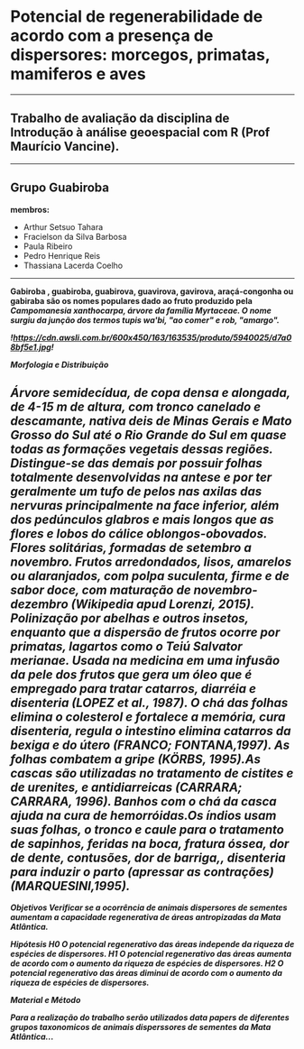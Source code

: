 # Potencial de regenerabilidade de acordo com a presença de dispersores: morcegos, primatas, mamiferos e aves
---
## Trabalho de avaliação da disciplina de Introdução à análise geoespacial com R (Prof Maurício Vancine). 
---

## Grupo Guabiroba

**membros:**
- Arthur Setsuo Tahara
- Fracielson da Silva Barbosa
- Paula Ribeiro
- Pedro Henrique Reis
- Thassiana Lacerda Coelho

---

<b>Gabiroba<b> , guabiroba, guabirova, guavirova, gavirova, araçá-congonha ou gabiraba são os nomes populares dado ao fruto produzido pela <i>Campomanesia xanthocarpa<i>, árvore da família <i>Myrtaceae<i>. O nome surgiu da junção dos termos tupis wa'bi, "ao comer" e rob, "amargo".

!https://cdn.awsli.com.br/600x450/163/163535/produto/5940025/d7a08bf5e1.jpg!  
  
**Morfologia e Distribuição**
  
Árvore semidecídua, de copa densa e alongada, de 4-15 m de altura, com tronco canelado e descamante, nativa deis de Minas Gerais e Mato Grosso do Sul até o Rio Grande do Sul em quase todas as formações vegetais dessas regiões. Distingue-se das demais por possuir folhas totalmente desenvolvidas na antese e por ter geralmente um tufo de pelos nas axilas das nervuras principalmente na face inferior, além dos pedúnculos glabros e mais longos que as flores e lobos do cálice oblongos-obovados. Flores solitárias, formadas de setembro a novembro. Frutos arredondados, lisos, amarelos ou alaranjados, com polpa suculenta, firme e de sabor doce, com maturação de novembro-dezembro (Wikipedia apud Lorenzi, 2015).
Polinização por abelhas e outros insetos, enquanto que a dispersão de frutos ocorre por primatas, lagartos como o Teiú <i> Salvator merianae<i>.
Usada na medicina em uma infusão da pele dos frutos que gera um óleo que é empregado para tratar catarros, diarréia e disenteria (LOPEZ et al., 1987). O chá das folhas elimina o colesterol e fortalece a memória, cura disenteria, regula o intestino elimina catarros da bexiga e do útero (FRANCO; FONTANA,1997). As folhas combatem a gripe (KÖRBS, 1995).As cascas são utilizadas no tratamento de cistites e de urenites, e antidiarreicas (CARRARA; CARRARA, 1996). Banhos com o chá da casca ajuda na cura de hemorróidas.Os índios usam suas folhas, o tronco e caule para o tratamento de sapinhos, feridas na boca, fratura óssea, dor de dente, contusões, dor de barriga,, disenteria para induzir o parto (apressar as contrações) (MARQUESINI,1995).
---
  
**Objetivos**
Verificar se a ocorrência de animais dispersores de sementes aumentam a capacidade regenerativa de áreas antropizadas da Mata Atlântica.
  
**Hipótesis**
H0 O potencial regenerativo das áreas independe da riqueza de espécies de dispersores.
H1 O potencial regenerativo das áreas aumenta de acordo com o aumento da riqueza de espécies de dispersores.
H2 O potencial regenerativo das áreas diminui de acordo com o aumento da riqueza de espécies de dispersores.
  
**Material e Método**
  
Para a realização do trabalho serão utilizados data papers de diferentes grupos taxonomicos de animais disperssores de sementes da Mata Atlântica...
  
